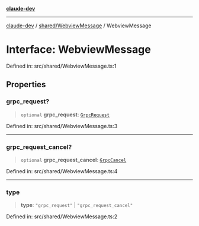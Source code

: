 [**claude-dev**](../../../README.md)

***

[claude-dev](../../../README.md) / [shared/WebviewMessage](../README.md) / WebviewMessage

# Interface: WebviewMessage

Defined in: src/shared/WebviewMessage.ts:1

## Properties

### grpc\_request?

> `optional` **grpc\_request**: [`GrpcRequest`](../type-aliases/GrpcRequest.md)

Defined in: src/shared/WebviewMessage.ts:3

***

### grpc\_request\_cancel?

> `optional` **grpc\_request\_cancel**: [`GrpcCancel`](../type-aliases/GrpcCancel.md)

Defined in: src/shared/WebviewMessage.ts:4

***

### type

> **type**: `"grpc_request"` \| `"grpc_request_cancel"`

Defined in: src/shared/WebviewMessage.ts:2
